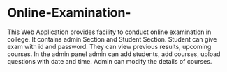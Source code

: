 # Online-Examination-
This Web Application provides facility to conduct online examination in college. It contains admin Section and Student Section. Student can give exam with id and password. They can view previous results, upcoming courses. In the admin panel admin can add students, add courses, upload questions with date and time.  Admin can modify the details of courses.
